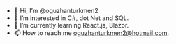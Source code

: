 - 👋 Hi, I’m @oguzhanturkmen2
- 👀 I’m interested in C#, dot Net and SQL.
- 🌱 I’m currently learning React.js, Blazor.
- 📫 How to reach me oguzhanturkmen2@hotmail.com.

<!---
oguzhanturkmen2/oguzhanturkmen2 is a ✨ special ✨ repository because its `README.md` (this file) appears on your GitHub profile.
You can click the Preview link to take a look at your changes.
--->
